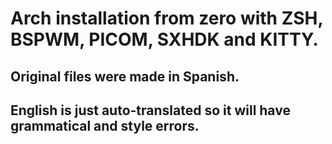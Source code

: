 # Arch installation from zero with ZSH, BSPWM, PICOM, SXHDK and KITTY.

## Original files were made in Spanish.

## English is just auto-translated so it will have grammatical and style errors.
